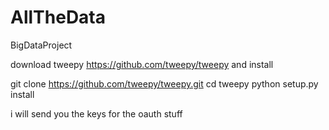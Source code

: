 # AllTheData
BigDataProject

download tweepy 
https://github.com/tweepy/tweepy and install

git clone https://github.com/tweepy/tweepy.git
cd tweepy
python setup.py install

i will send you the keys for the oauth stuff 